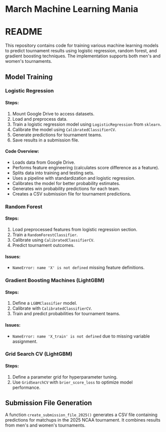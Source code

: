 # March Machine Learning Mania
# README

This repository contains code for training various machine learning models to predict tournament results using logistic regression, random forest, and gradient boosting techniques. The implementation supports both men's and women's tournaments.

## Model Training

### Logistic Regression

#### Steps:
1. Mount Google Drive to access datasets.
2. Load and preprocess data.
3. Train a logistic regression model using `LogisticRegression` from `sklearn`.
4. Calibrate the model using `CalibratedClassifierCV`.
5. Generate predictions for tournament teams.
6. Save results in a submission file.

#### Code Overview:
- Loads data from Google Drive.
- Performs feature engineering (calculates score difference as a feature).
- Splits data into training and testing sets.
- Uses a pipeline with standardization and logistic regression.
- Calibrates the model for better probability estimates.
- Generates win probability predictions for each team.
- Creates a CSV submission file for tournament predictions.

### Random Forest

#### Steps:
1. Load preprocessed features from logistic regression section.
2. Train a `RandomForestClassifier`.
3. Calibrate using `CalibratedClassifierCV`.
4. Predict tournament outcomes.

#### Issues:
- `NameError: name 'X' is not defined` missing feature definitions.

### Gradient Boosting Machines (LightGBM)

#### Steps:
1. Define a `LGBMClassifier` model.
2. Calibrate with `CalibratedClassifierCV`.
3. Train and predict probabilities for tournament teams.

#### Issues:
- `NameError: name 'X_train' is not defined` due to missing variable assignment.

### Grid Search CV (LightGBM)

#### Steps:
1. Define a parameter grid for hyperparameter tuning.
2. Use `GridSearchCV` with `brier_score_loss` to optimize model performance.

## Submission File Generation

A function `create_submission_file_2025()` generates a CSV file containing predictions for matchups in the 2025 NCAA tournament. It combines results from men's and women's tournaments.


